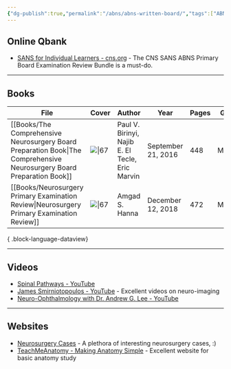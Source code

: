 ```yaml
---
{"dg-publish":true,"permalink":"/abns/abns-written-board/","tags":["ABNS","book"],"created":"2023-03-09T14:32:02.000-08:00","updated":"2023-11-03T21:50:49.540-07:00"}
---
```



## Online Qbank

- [SANS for Individual Learners - cns.org](https://www.cns.org/education/sans-lifelong-learning) - The CNS SANS ABNS Primary Board Examination Review Bundle is a must-do.

---

## Books

| File                                                                                                                      | Cover                                                                                                                    | Author                                          | Year               | Pages | Genre   | Rating     |
| ------------------------------------------------------------------------------------------------------------------------- | ------------------------------------------------------------------------------------------------------------------------ | ----------------------------------------------- | ------------------ | ----- | ------- | ---------- |
| [[Books/The Comprehensive Neurosurgery Board Preparation Book\|The Comprehensive Neurosurgery Board Preparation Book]] | ![\|67](http://books.google.com/books/content?id=U32fDAAAQBAJ&printsec=frontcover&img=1&zoom=1&edge=curl&source=gbs_api) | Paul V. Birinyi, Najib E. El Tecle, Eric Marvin | September 21, 2016 | 448   | Medical | ⭐️⭐️⭐️⭐️⭐️ |
| [[Books/Neurosurgery Primary Examination Review\|Neurosurgery Primary Examination Review]]                             | ![\|67](http://books.google.com/books/content?id=wtB-DwAAQBAJ&printsec=frontcover&img=1&zoom=1&edge=curl&source=gbs_api) | Amgad S. Hanna                                  | December 12, 2018  | 472   | Medical | ⭐️⭐️⭐️⭐️⭐️ |

{ .block-language-dataview}

---

## Videos

- [Spinal Pathways - YouTube](https://www.youtube.com/playlist?list=PLzl4lgX_3Rvd2qvXgHrGhwGg7AI4_DWpr)
- [James Smirniotopoulos - YouTube](https://www.youtube.com/@JamesSmirniotopoulos/videos) - Excellent videos on neuro-imaging
- [Neuro-Ophthalmology with Dr. Andrew G. Lee - YouTube](https://www.youtube.com/@Neuro-OphthalmologywithDrAndre)

---

## Websites

- [Neurosurgery Cases](https://neurosurgerycases.com/) - A plethora of interesting neurosurgery cases, :)
- [TeachMeAnatomy - Making Anatomy Simple](https://teachmeanatomy.info/) -  Excellent website for basic anatomy study
